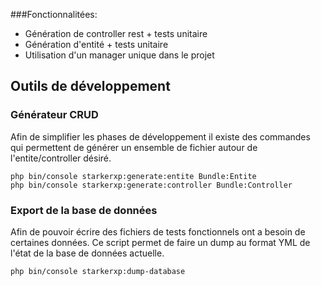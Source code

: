 ###Fonctionnalitées:
- Génération de controller rest + tests unitaire
- Génération d'entité + tests unitaire
- Utilisation d'un manager unique dans le projet

## Outils de développement
### Générateur CRUD
Afin de simplifier les phases de développement il existe des commandes qui permettent de générer un ensemble de fichier autour de l'entite/controller désiré.
```
php bin/console starkerxp:generate:entite Bundle:Entite
php bin/console starkerxp:generate:controller Bundle:Controller
```

### Export de la base de données
Afin de pouvoir écrire des fichiers de tests fonctionnels ont a besoin de certaines données. Ce script permet de faire un dump au format YML de l'état de la base de données actuelle.
```
php bin/console starkerxp:dump-database
```
